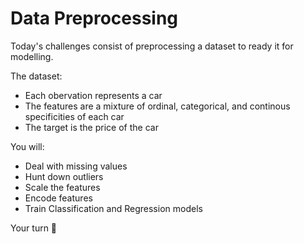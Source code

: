 # Data Preprocessing

Today's challenges consist of preprocessing a dataset to ready it for modelling.

The dataset:

- Each obervation represents a car
- The features are a mixture of ordinal, categorical, and continous specificities of each car
- The target is the price of the car

 You will:

- Deal with missing values
- Hunt down outliers
- Scale the features
- Encode features
- Train Classification and Regression models

Your turn 🚀
